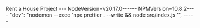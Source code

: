 Rent a House Project ---
NodeVersion=v20.17.0------
NPMVersion=10.8.2---- "dev": "nodemon --exec 'npx prettier . --write && node src/index.js '", -----
